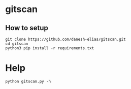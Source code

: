 # gitscan

## How to setup

```
git clone https://github.com/danesh-elias/gitscan.git
cd gitscan
python3 pip install -r requirements.txt
```


# Help
```
python gitscan.py -h
```
